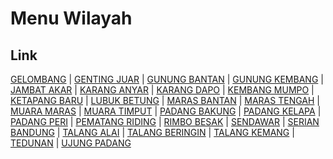 # Menu Wilayah

## Link

[GELOMBANG](https://github.com/gigit-pemilu/pemilu-2024-17-bengkulu/tree/main/pileg-dpr/hitung-suara/sub/17-bengkulu/sub/05-seluma/sub/05-semidang-alas-maras/sub/2002-gelombang)
 | 
[GENTING JUAR](https://github.com/gigit-pemilu/pemilu-2024-17-bengkulu/tree/main/pileg-dpr/hitung-suara/sub/17-bengkulu/sub/05-seluma/sub/05-semidang-alas-maras/sub/2019-genting-juar)
 | 
[GUNUNG BANTAN](https://github.com/gigit-pemilu/pemilu-2024-17-bengkulu/tree/main/pileg-dpr/hitung-suara/sub/17-bengkulu/sub/05-seluma/sub/05-semidang-alas-maras/sub/2014-gunung-bantan)
 | 
[GUNUNG KEMBANG](https://github.com/gigit-pemilu/pemilu-2024-17-bengkulu/tree/main/pileg-dpr/hitung-suara/sub/17-bengkulu/sub/05-seluma/sub/05-semidang-alas-maras/sub/2013-gunung-kembang)
 | 
[JAMBAT AKAR](https://github.com/gigit-pemilu/pemilu-2024-17-bengkulu/tree/main/pileg-dpr/hitung-suara/sub/17-bengkulu/sub/05-seluma/sub/05-semidang-alas-maras/sub/2012-jambat-akar)
 | 
[KARANG ANYAR](https://github.com/gigit-pemilu/pemilu-2024-17-bengkulu/tree/main/pileg-dpr/hitung-suara/sub/17-bengkulu/sub/05-seluma/sub/05-semidang-alas-maras/sub/2006-karang-anyar)
 | 
[KARANG DAPO](https://github.com/gigit-pemilu/pemilu-2024-17-bengkulu/tree/main/pileg-dpr/hitung-suara/sub/17-bengkulu/sub/05-seluma/sub/05-semidang-alas-maras/sub/2026-karang-dapo)
 | 
[KEMBANG MUMPO](https://github.com/gigit-pemilu/pemilu-2024-17-bengkulu/tree/main/pileg-dpr/hitung-suara/sub/17-bengkulu/sub/05-seluma/sub/05-semidang-alas-maras/sub/1005-kembang-mumpo)
 | 
[KETAPANG BARU](https://github.com/gigit-pemilu/pemilu-2024-17-bengkulu/tree/main/pileg-dpr/hitung-suara/sub/17-bengkulu/sub/05-seluma/sub/05-semidang-alas-maras/sub/2008-ketapang-baru)
 | 
[LUBUK BETUNG](https://github.com/gigit-pemilu/pemilu-2024-17-bengkulu/tree/main/pileg-dpr/hitung-suara/sub/17-bengkulu/sub/05-seluma/sub/05-semidang-alas-maras/sub/2003-lubuk-betung)
 | 
[MARAS BANTAN](https://github.com/gigit-pemilu/pemilu-2024-17-bengkulu/tree/main/pileg-dpr/hitung-suara/sub/17-bengkulu/sub/05-seluma/sub/05-semidang-alas-maras/sub/2025-maras-bantan)
 | 
[MARAS TENGAH](https://github.com/gigit-pemilu/pemilu-2024-17-bengkulu/tree/main/pileg-dpr/hitung-suara/sub/17-bengkulu/sub/05-seluma/sub/05-semidang-alas-maras/sub/2015-maras-tengah)
 | 
[MUARA MARAS](https://github.com/gigit-pemilu/pemilu-2024-17-bengkulu/tree/main/pileg-dpr/hitung-suara/sub/17-bengkulu/sub/05-seluma/sub/05-semidang-alas-maras/sub/2020-muara-maras)
 | 
[MUARA TIMPUT](https://github.com/gigit-pemilu/pemilu-2024-17-bengkulu/tree/main/pileg-dpr/hitung-suara/sub/17-bengkulu/sub/05-seluma/sub/05-semidang-alas-maras/sub/2022-muara-timput)
 | 
[PADANG BAKUNG](https://github.com/gigit-pemilu/pemilu-2024-17-bengkulu/tree/main/pileg-dpr/hitung-suara/sub/17-bengkulu/sub/05-seluma/sub/05-semidang-alas-maras/sub/2011-padang-bakung)
 | 
[PADANG KELAPA](https://github.com/gigit-pemilu/pemilu-2024-17-bengkulu/tree/main/pileg-dpr/hitung-suara/sub/17-bengkulu/sub/05-seluma/sub/05-semidang-alas-maras/sub/2016-padang-kelapa)
 | 
[PADANG PERI](https://github.com/gigit-pemilu/pemilu-2024-17-bengkulu/tree/main/pileg-dpr/hitung-suara/sub/17-bengkulu/sub/05-seluma/sub/05-semidang-alas-maras/sub/2004-padang-peri)
 | 
[PEMATANG RIDING](https://github.com/gigit-pemilu/pemilu-2024-17-bengkulu/tree/main/pileg-dpr/hitung-suara/sub/17-bengkulu/sub/05-seluma/sub/05-semidang-alas-maras/sub/2017-pematang-riding)
 | 
[RIMBO BESAK](https://github.com/gigit-pemilu/pemilu-2024-17-bengkulu/tree/main/pileg-dpr/hitung-suara/sub/17-bengkulu/sub/05-seluma/sub/05-semidang-alas-maras/sub/2021-rimbo-besak)
 | 
[SENDAWAR](https://github.com/gigit-pemilu/pemilu-2024-17-bengkulu/tree/main/pileg-dpr/hitung-suara/sub/17-bengkulu/sub/05-seluma/sub/05-semidang-alas-maras/sub/2001-sendawar)
 | 
[SERIAN BANDUNG](https://github.com/gigit-pemilu/pemilu-2024-17-bengkulu/tree/main/pileg-dpr/hitung-suara/sub/17-bengkulu/sub/05-seluma/sub/05-semidang-alas-maras/sub/2023-serian-bandung)
 | 
[TALANG ALAI](https://github.com/gigit-pemilu/pemilu-2024-17-bengkulu/tree/main/pileg-dpr/hitung-suara/sub/17-bengkulu/sub/05-seluma/sub/05-semidang-alas-maras/sub/2010-talang-alai)
 | 
[TALANG BERINGIN](https://github.com/gigit-pemilu/pemilu-2024-17-bengkulu/tree/main/pileg-dpr/hitung-suara/sub/17-bengkulu/sub/05-seluma/sub/05-semidang-alas-maras/sub/2018-talang-beringin)
 | 
[TALANG KEMANG](https://github.com/gigit-pemilu/pemilu-2024-17-bengkulu/tree/main/pileg-dpr/hitung-suara/sub/17-bengkulu/sub/05-seluma/sub/05-semidang-alas-maras/sub/2024-talang-kemang)
 | 
[TEDUNAN](https://github.com/gigit-pemilu/pemilu-2024-17-bengkulu/tree/main/pileg-dpr/hitung-suara/sub/17-bengkulu/sub/05-seluma/sub/05-semidang-alas-maras/sub/2009-tedunan)
 | 
[UJUNG PADANG](https://github.com/gigit-pemilu/pemilu-2024-17-bengkulu/tree/main/pileg-dpr/hitung-suara/sub/17-bengkulu/sub/05-seluma/sub/05-semidang-alas-maras/sub/2007-ujung-padang)

